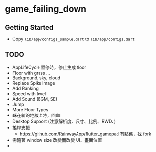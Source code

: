 # game_failing_down

## Getting Started

- Copy `lib/app/configs_sample.dart` to `lib/app/configs.dart`

## TODO

- AppLifeCycle 暫停時，停止生成 floor
- Floor with grass ...
- Background, sky, cloud
- Replace Spike Image
- Add Ranking
- Speed with level
- Add Sound (BGM, SE)
- Jump
- More Floor Types
- 踩在新的地版上時，回血
- Desktop Support (注意解析度、尺寸、比例、RWD、)
- 搖桿支援
  - https://github.com/RainwayApp/flutter_gamepad 有點舊，找 fork
- 需隨著 window size 改變而改變 UI、畫面位置
- 
